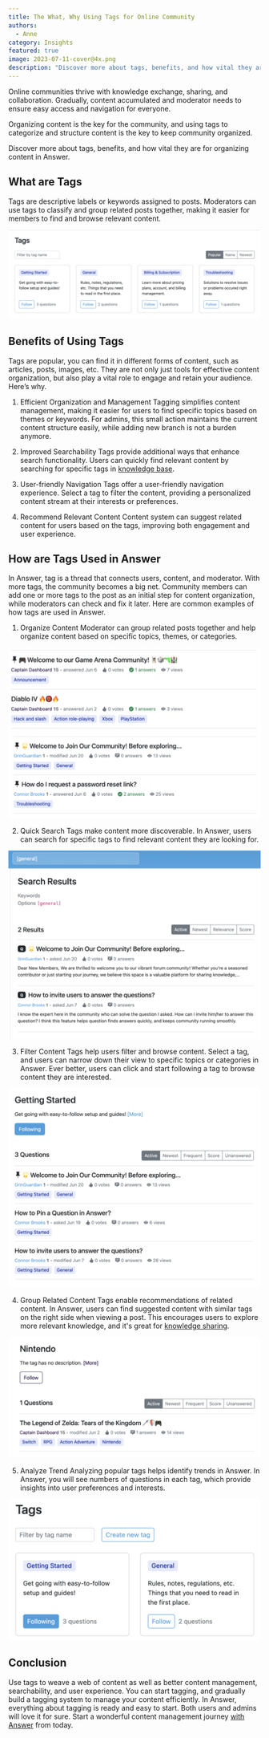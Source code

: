 ```yaml
---
title: The What, Why Using Tags for Online Community
authors:
  - Anne
category: Insights
featured: true
image: 2023-07-11-cover@4x.png
description: "Discover more about tags, benefits, and how vital they are for organizing content in online community."
---
```


Online communities thrive with knowledge exchange, sharing, and collaboration. Gradually, content accumulated and moderator needs to ensure easy access and navigation for everyone.

Organizing content is the key for the community, and using tags to categorize and structure content is the key to keep community organized.

Discover more about tags, benefits, and how vital they are for organizing content in Answer.

## What are Tags

Tags are descriptive labels or keywords assigned to posts. Moderators can use tags to classify and group related posts together, making it easier for members to find and browse relevant content.

![Tags in Answer](Tags.png)

## Benefits of Using Tags

Tags are popular, you can find it in different forms of content, such as articles, posts, images, etc. They are not only just tools for effective content organization, but also play a vital role to engage and retain your audience. Here’s why.

1. Efficient Organization and Management Tagging simplifies content management, making it easier for users to find specific topics based on themes or keywords. For admins, this small action maintains the current content structure easily, while adding new branch is not a burden anymore.

2. Improved Searchability Tags provide additional ways that enhance search functionality. Users can quickly find relevant content by searching for specific tags in [knowledge base](../2023-05-30-everything-you-need-to-know-about-knowledge-base/index.md).

3. User-friendly Navigation Tags offer a user-friendly navigation experience. Select a tag to filter the content, providing a personalized content stream at their interests or preferences.

4. Recommend Relevant Content Content system can suggest related content for users based on the tags, improving both engagement and user experience.

## How are Tags Used in Answer

In Answer, tag is a thread that connects users, content, and moderator. With more tags, the community becomes a big net. Community members can add one or more tags to the post as an initial step for content organization, while moderators can check and fix it later. Here are common examples of how tags are used in Answer.

1. Organize Content Moderator can group related posts together and help organize content based on specific topics, themes, or categories.

![Game Community Built with Answer](OrganizeContent1.png) [![Support Community Built with Answer](OrganizeContent2.png)](/blog/2023/07/05/how-to-build-a-help-center-with-your-users-and-answer)

2. Quick Search Tags make content more discoverable. In Answer, users can search for specific tags to find relevant content they are looking for.

![Quick Search](QuickSearch.png)

3. Filter Content Tags help users filter and browse content. Select a tag, and users can narrow down their view to specific topics or categories in Answer. Ever better, users can click and start following a tag to browse content they are interested.

![Filter Content](FilterContent.png)

4. Group Related Content Tags enable recommendations of related content. In Answer, users can find suggested content with similar tags on the right side when viewing a post. This encourages users to explore more relevant knowledge, and it's great for [knowledge sharing](../2023-06-20-how-to-improve-knowledge-sharing-with-answer/index.md).

![Group Related Content](GroupRelatedContent.png)

5. Analyze Trend Analyzing popular tags helps identify trends in Answer. In Answer, you will see numbers of questions in each tag, which provide insights into user preferences and interests.

![Analyze Trends](AnalyzeTrends.png)

## Conclusion

Use tags to weave a web of content as well as better content management, searchability, and user experience. You can start tagging, and gradually build a tagging system to manage your content efficiently. In Answer, everything about tagging is ready and easy to start. Both users and admins will love it for sure. Start a wonderful content management journey [with Answer](https://answer.apache.org/docs/installation) from today.
